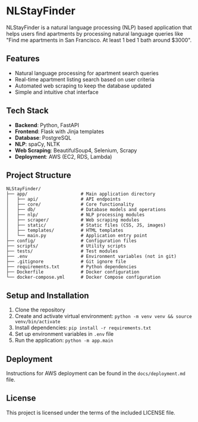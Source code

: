 # NLStayFinder

NLStayFinder is a natural language processing (NLP) based application that helps users find apartments by processing natural language queries like "Find me apartments in San Francisco. At least 1 bed 1 bath around $3000".

## Features

- Natural language processing for apartment search queries
- Real-time apartment listing search based on user criteria
- Automated web scraping to keep the database updated
- Simple and intuitive chat interface

## Tech Stack

- **Backend**: Python, FastAPI
- **Frontend**: Flask with Jinja templates
- **Database**: PostgreSQL
- **NLP**: spaCy, NLTK
- **Web Scraping**: BeautifulSoup4, Selenium, Scrapy
- **Deployment**: AWS (EC2, RDS, Lambda)

## Project Structure

```
NLStayFinder/
├── app/                    # Main application directory
│   ├── api/                # API endpoints
│   ├── core/               # Core functionality
│   ├── db/                 # Database models and operations
│   ├── nlp/                # NLP processing modules
│   ├── scraper/            # Web scraping modules
│   ├── static/             # Static files (CSS, JS, images)
│   ├── templates/          # HTML templates
│   └── main.py             # Application entry point
├── config/                 # Configuration files
├── scripts/                # Utility scripts
├── tests/                  # Test modules
├── .env                    # Environment variables (not in git)
├── .gitignore              # Git ignore file
├── requirements.txt        # Python dependencies
├── Dockerfile              # Docker configuration
└── docker-compose.yml      # Docker Compose configuration
```

## Setup and Installation

1. Clone the repository
2. Create and activate virtual environment: `python -m venv venv && source venv/bin/activate`
3. Install dependencies: `pip install -r requirements.txt`
4. Set up environment variables in `.env` file
5. Run the application: `python -m app.main`

## Deployment

Instructions for AWS deployment can be found in the `docs/deployment.md` file.

## License

This project is licensed under the terms of the included LICENSE file. 